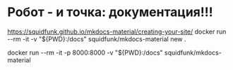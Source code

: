 # Робот - и точка: документация!!!

https://squidfunk.github.io/mkdocs-material/creating-your-site/
docker run --rm -it -v "${PWD}:/docs" squidfunk/mkdocs-material new .

docker run --rm -it -p 8000:8000 -v "${PWD}:/docs" squidfunk/mkdocs-material

